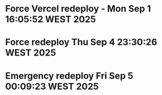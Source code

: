 # Force Vercel redeploy - Mon Sep  1 16:05:52 WEST 2025
# Force redeploy Thu Sep  4 23:30:26 WEST 2025
# Emergency redeploy Fri Sep  5 00:09:23 WEST 2025
